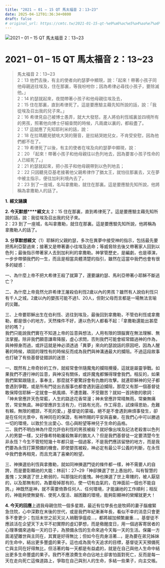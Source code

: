 ```yaml
---
title: "2021 – 01 – 15 QT 馬太福音 2：13~23"
date: 2025-04-12T01:36:34+0800
draft: false
# original_url: https://cmtc.tw/2021-01-15-qt-%e9%a6%ac%e5%a4%aa%e7%a6%8f%e9%9f%b3-2%ef%bc%9a1323
---
```


![2021 – 01 – 15 QT 馬太福音 2：13~23](/images/qt.jpg   "2021 – 01 – 15 QT 馬太福音 2：13~23")

# 2021 – 01 – 15 QT 馬太福音 2：13~23

> 馬太福音 2：13~23  
> 2：13 他們去後，有主的使者向約瑟夢中顯現，說：「起來！帶著小孩子同他母親逃往埃及，住在那裏，等我吩咐你；因為希律必尋找小孩子，要除滅他。」  
> 2：14 約瑟就起來，夜間帶著小孩子和他母親往埃及去，  
> 2：15 住在那裏，直到希律死了。這是要應驗主藉先知所說的話，說：「我從埃及召出我的兒子來。」  
> 2：16 希律見自己被博士愚弄，就大大發怒，差人將伯利恆城裏並四境所有的男孩，照著他向博士仔細查問的時候，凡兩歲以裏的，都殺盡了。  
> 2：17 這就應了先知耶利米的話，說：  
> 2：18 在拉瑪聽見號咷大哭的聲音，是拉結哭她兒女，不肯受安慰，因為他們都不在了。  
> 2：19 希律死了以後，有主的使者在埃及向約瑟夢中顯現，說：  
> 2：20 「起來！帶著小孩子和他母親往以色列地去，因為要害小孩子性命的人已經死了。」  
> 2：21 約瑟就起來，把小孩子和他母親帶到以色列地去；  
> 2：22 只因聽見亞基老接著他父親希律作了猶太王，就怕往那裏去，又在夢中被主指示，便往加利利境內去了，  
> 2：23 到了一座城，名叫拿撒勒，就住在那裏。這是要應驗先知所說，他將稱為拿撒勒人的話了。

**1.** **經文誦讀**

**2. 今天默想****經文**太 2：15 住在那裏，直到希律死了。這是要應驗主藉先知所說的話，說：我從埃及召出我的兒子來。  
2：23 到了一座城，名叫拿撒勒，就住在那裏。這是要應驗先知所說，他將稱為拿撒勒人的話了。

**3. 分享默想經文**（1）耶穌的父親約瑟，多次在異夢中接受神的指示，包括最先要把馬利亞娶過來；接著又是帶著妻小往埃及逃命；等威脅除去後又帶著家人回到以色列；最後指示帶著家人去到加利利的拿撒勒。神掌管歷史，是編劇，也是導演，一步步帶領我們的一生，而且是相當具體清楚的指引，雖然在這當中我們也會有很多的疑惑：

一、為什麼上帝不把大希律王殺了就算了，還要讓約瑟、馬利亞帶著小耶穌不斷逃亡？

二、為什麼上帝竟然允許希律王屠殺伯利恆2歲以內的男孩？雖然有人說伯利恆只有千人之城，2歲以內的嬰孩可能不過1、20人，但對父母而言都是一場無法言喻的災難。

三、上帝要耶穌出生在伯利恆、逃往到埃及，最後回到拿撒勒，不管伯利恆或拿撒勒，都是很小的地方，天然條件不好，連以色列人都看不起：「拿撒勒還能出甚麼好的嗎？」  
我們只能說我們實在不知道上帝的旨意與想法，人用有限的頭腦實在無法理解、無法掌握。除非我們願意謙卑降服，虛心求問，否則我們可能會經常錯過神的作為，與神擦身而過，或許這就是神必須透過「異夢」來向約瑟說話的原因吧，因為人醒著的時候，頑固的理性有的時候反而成為我們與神溝通最大的攔阻。不過這段故事也打破了有些基督徒錯誤的迷思：

一、既然有上帝奇妙的工作，就經常會伴隨魔鬼的攔阻攪擾，這就是屬靈爭戰。如果我們不遵行神的旨意，與神沒有關係，或許魔鬼都懶得理會我們。相反的，如果我們緊緊跟隨主，事奉主，那麼就不要驚訝會有仇敵的攻擊。就連耶穌神的兒子都會遇到爭戰，或是所有門徒出去服事也都會遇到逼迫攔阻，那麼又有那一個基督徒敢保障信耶穌一定就會一帆風順、不遭患難、不受艱苦？就如一首詩歌的歌詞：「神未曾應許天色常藍，人生的路途花香常漫；神未曾應許常晴無雨，常樂無痛苦，常安無虞。神卻曾應許生活有力，行路有光亮，作工得息，試煉得恩助，危難有賴，無限的體諒，不死的愛。」基督徒的蒙福，絕不是不會遇到麻煩事發生，卻是在任何光景中，有神同在的保證，有神所賜的平安與喜樂，在我們心中可以勝過一切的環境，以致於生出愛心、信心與盼望等神兒子生命的品格。  
二、我們不明白神為什麼允許伯利恆的男孩被殺？就好像出埃及記法老殺害以色列人的男嬰一樣，又好像希特勒屠殺無辜的猶太人？但是我們基督徒一定要清楚今生非永恆？今生不管短短幾十年都只是一個過客，不是我們應該留戀的地方，而是我們要為永恆打算預備的機會。即使嬰孩被殺，神必定有最公平公義的判斷，在永恆中我們會再相見，而且充滿了喜樂的盼望。

三、神揀選伯利恆與拿撒勒，就如同神揀選門徒的條件都一樣，神不需要人的自誇，而是要彰顯祂的大能：林前1：27~29「神卻揀選了世上愚拙的，叫有智慧的羞愧；又揀選了世上軟弱的，叫那強壯的羞愧。神也揀選了世上卑賤的，被人厭惡的，以及那無有的，為要廢掉那有的，使一切有血氣的，在神面前一個也不能自誇。」神既然是神，就不需要倚靠任何人、任何環境，才能讓祂的工作順利；相反的，神能夠使無變有、使死人復活、越困難的環境，能夠彰顯神的榮耀就更大！

**4. 今天的回應**上週我母親住院一個多星期，最近有位學長也是牧師的妻子腦瘤緊急住院，心中深歎在末後的世代，或是我們年紀漸漸年長，看似不幸的消息只會更多不會更少；包括末世之前天災人禍戰爭瘟疫…，都將越加頻繁嚴重…。基督徒不應該活在企望天下太平不初實際的虛幻夢想，而是儆醒度日，用一個過客寄居者的心理準備來過每一天的日子，為預備永恆的生命來過今天每一天的生活。保羅一方面渴望離世與主同在，其實是好得無比；但如今在肉身活著…，是為要在弟兄姊妹的生命中，結出更多豐盛的果子。這也成為我今天追求的目標，基督徒天天預備死亡與主同在好得無比，但活著的每一天都是有益處的，就是在自己與他人生命中結出更多生命豐盛的果子。我們不應浪費生命白佔地土卻害怕面對死亡，反而是每一天在走向死亡這條道路上，爭取在自己與別人的生命，多結一些果子，向主交帳。